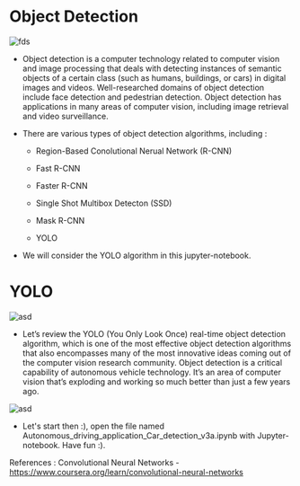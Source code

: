 # Object Detection

![fds](https://www.pyimagesearch.com/wp-content/uploads/2014/10/sliding_window_example.gif)

* Object detection is a computer technology related to computer vision and image processing that deals with detecting instances of semantic objects of a certain class (such as humans, buildings, or cars) in digital images and videos. Well-researched domains of object detection include face detection and pedestrian detection. Object detection has applications in many areas of computer vision, including image retrieval and video surveillance. 

* There are various types of object detection algorithms, including :

     * Region-Based Conolutional Nerual Network (R-CNN)
     
     * Fast R-CNN
     
     * Faster R-CNN
     
     *  Single Shot Multibox Detecton (SSD)
     
     * Mask R-CNN
     
     * YOLO
     
* We will consider the YOLO algorithm in this jupyter-notebook.


# YOLO

![asd](https://user-images.githubusercontent.com/54184905/93585081-eb911100-f9ae-11ea-8d8d-e2261acc9d7d.gif)


* Let’s review the YOLO (You Only Look Once) real-time object detection algorithm, which is one of the most effective object detection algorithms that also encompasses many of the most innovative ideas coming out of the computer vision research community. Object detection is a critical capability of autonomous vehicle technology. It’s an area of computer vision that’s exploding and working so much better than just a few years ago. 

![asd](https://user-images.githubusercontent.com/54184905/93585323-462a6d00-f9af-11ea-9f09-96cba85c9903.png)


* Let's start then :), open the file named Autonomous_driving_application_Car_detection_v3a.ipynb with Jupyter-notebook. Have fun :).


References : Convolutional Neural Networks - https://www.coursera.org/learn/convolutional-neural-networks
